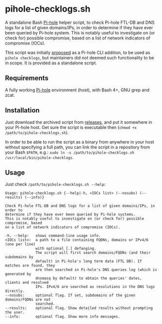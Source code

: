 # pihole-checklogs.sh
A standalone Bash [Pi-hole](https://github.com/pi-hole/pi-hole) helper script, to check Pi-hole FTL-DB and DNS logs for a list of given domains/IPs, in order to determine if they have ever been queried by Pi-hole system. This is notably useful to investigate on (or check for) possible compromise, based on a list of network indicators of compromise (IOCs).

This script was initially [proposed](https://github.com/pi-hole/pi-hole/pull/4026) as a Pi-hole CLI addition, to be used as `pihole checklogs`, but maintainers did not deemed such functionality to be in scope. It is provided as a standalone script.

## Requirements
A fully working [Pi-hole](https://github.com/pi-hole/pi-hole) environment (host), with Bash 4+, GNU grep and zcat.

## Installation
Just download the archived script from [releases](https://github.com/securechicken/pihole-checklogs/releases), and put it somewhere in your Pi-hole host. Get sure the script is executable then (`chmod +x /path/to/pihole-checklogs.sh`).

In order to be able to run the script as a binary from anywhere in your host without specifying a full path, you can link the script in a repository from your Bash `$PATH`, e.g.: `sudo ln -s /path/to/pihole-checklogs.sh /usr/local/bin/pihole-checklogs`.

## Usage
Just check `/path/to/pihole-checklogs.sh --help`:
```
Usage: pihole-checklogs.sh {--help|-h, <IOCs list> (--nosubs) (--results) (--info)}

Check Pi-hole FTL-DB and DNS logs for a list of given domains/IPs, in order to
determine if they have ever been queried by Pi-hole systems.
This is notably useful to investigate on (or check for) possible compromise, based
on a list of network indicators of compromise (IOCs).

-h, --help:   shows command-line usage info.
<IOCs list>:  a path to a file containing FQDNs, domains or IPv4/6 (one per line)
              with optional [.] defanging.
              The script will first search domains/FQDNs (and their subdomains by
              default) in Pi-hole's long term data (FTL DB). If matches are found, they
              are then searched in Pi-hole's DNS queries log (which is generated by
              dnsmasq by default) to obtain the queries' dates, clients and resolved
              IPs. IPv4/6 are searched as resolutions in the DNS logs directly.
--nosubs:     optional flag. If set, subdomains of the given domains/FQDNs are not
              searched.
--results:    optional flag. Show detailed results without prompting the user.
--info:       optional flag. Show more info messages.
```
